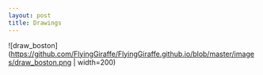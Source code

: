 ```yaml
---
layout: post
title: Drawings
---
```

![draw_boston](https://github.com/FlyingGiraffe/FlyingGiraffe.github.io/blob/master/images/draw_boston.png | width=200)
